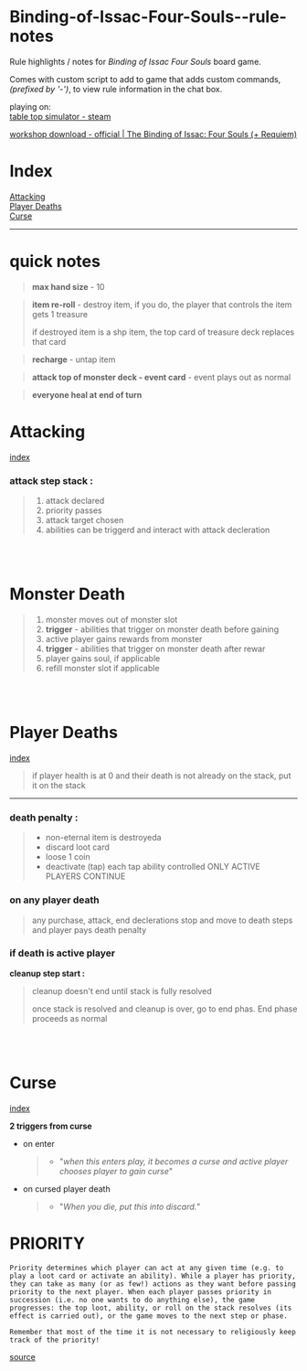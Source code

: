 # Binding-of-Issac-Four-Souls--rule-notes
Rule highlights / notes for *Binding of Issac Four Souls* board game. 

Comes with custom script to add to game that adds custom commands, *(prefixed by '-')*, to view rule information in the chat box.


playing on: 
<br>[table top simulator - steam](https://store.steampowered.com/app/286160/Tabletop_Simulator/)

[workshop download - official | The Binding of Issac: Four Souls (+ Requiem)](https://steamcommunity.com/sharedfiles/filedetails/?id=2501791757)

# Index
[Attacking](#attacking)<br>
[Player Deaths](#player-deaths)<br>
[Curse](#curse)<br>
<hr>

# quick notes
> **max hand size** - 10

> **item re-roll** - destroy item, if you do, the player that controls the item gets 1 treasure
>
> if destroyed item is a shp item, the top card of treasure deck replaces that card

> **recharge** - untap item

> **attack top of monster deck - event card** - event plays out as normal 

> **everyone heal at end of turn**
# Attacking
[index](#index)<br>
### attack step stack :
>
>1.    attack declared
>2.    priority passes
>3.    attack target chosen 
>4.    abilities can be triggerd and
    interact with attack decleration

<br><br>

# Monster Death
>1. monster moves out of monster slot
>2. **trigger** - abilities that trigger on monster death before gaining 
>3. active player gains rewards from monster
>4. **trigger** - abilities that trigger on monster death after rewar
>5. player gains soul, if applicable
>6. refill monster slot if applicable

<br><br>

# Player Deaths
[index](#index)<br>
> if player health is at 0 and their death is not already on the stack, put it on the stack    

<hr>

### death penalty :<br>
>- non-eternal item is destroyeda
>- discard loot card
>- loose 1 coin
>- deactivate (tap) each tap ability controlled
  ONLY ACTIVE PLAYERS CONTINUE

### on any player death
>any purchase, attack, end declerations stop and move to death steps and player pays death penalty


### if death is active player
**cleanup step start :**
> cleanup doesn't end until stack is fully resolved
>
> once stack is resolved and cleanup is over, go to end phas. End phase proceeds as normal

	
<br><br>

# Curse 
[index](#index)<br>

**2 triggers from curse**
- on enter
    >- "*when this enters play, it becomes a curse and active player chooses player to gain curse*"
- on cursed player death
    >- "*When you die, put this into discard.*"


# PRIORITY
    Priority determines which player can act at any given time (e.g. to play a loot card or activate an ability). While a player has priority, they can take as many (or as few!) actions as they want before passing priority to the next player. When each player passes priority in succession (i.e. no one wants to do anything else), the game progresses: the top loot, ability, or roll on the stack resolves (its effect is carried out), or the game moves to the next step or phase.

    Remember that most of the time it is not necessary to religiously keep track of the priority!

[source](https://foursoulsspoiler.net/quick-start-guide#priority)
